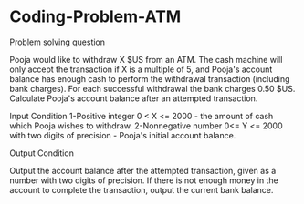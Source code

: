 # Coding-Problem-ATM
Problem solving question

Pooja would like to withdraw X $US from an ATM. The cash machine will only accept the transaction if X is a multiple of 5, and Pooja's account balance has enough cash to perform the withdrawal transaction (including bank charges). For each successful withdrawal the bank charges 0.50 $US. Calculate Pooja's account balance after an attempted transaction.

Input Condition 
1-Positive integer 0 < X <= 2000 - the amount of cash which Pooja wishes to withdraw.
2-Nonnegative number 0<= Y <= 2000 with two digits of precision - Pooja's initial account balance.

Output Condition

Output the account balance after the attempted transaction, given as a number with two digits of precision. If there is not enough money in the account to complete the transaction, output the current bank balance.

